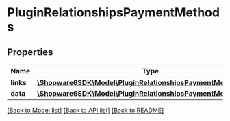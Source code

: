 # PluginRelationshipsPaymentMethods

## Properties
Name | Type | Description | Notes
------------ | ------------- | ------------- | -------------
**links** | [**\Shopware6SDK\Model\PluginRelationshipsPaymentMethodsLinks**](PluginRelationshipsPaymentMethodsLinks.md) |  | [optional] 
**data** | [**\Shopware6SDK\Model\PluginRelationshipsPaymentMethodsData[]**](PluginRelationshipsPaymentMethodsData.md) |  | [optional] 

[[Back to Model list]](../../README.md#documentation-for-models) [[Back to API list]](../../README.md#documentation-for-api-endpoints) [[Back to README]](../../README.md)


